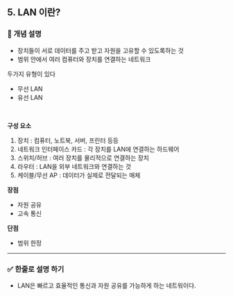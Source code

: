 ## 5. LAN 이란?

### 🧠 개념 설명
- 장치들이 서로 데이터를 주고 받고 자원을 고유할 수 있도록하는 것
- 범위 안에서 여러 컴퓨터와 장치를 연결하는 네트워크


두가지 유형이 있다

- 무선 LAN
- 유선 LAN

<br/>

**구성 요소**
1. 장치 : 컴퓨터, 노트북, 서버, 프린터 등등
2. 네트워크 인터페이스 카드 : 각 장치를 LAN에 연결하는 하드웨어
3. 스위치/허브 : 여러 장치를 물리적으로 연결하는 장치
4. 라우터 : LAN을 외부 네트워크와 연결하는 것
5. 케이블/무선 AP : 데이터가 실제로 전달되는 매체

**장점**
- 자원 공유
- 고속 통신


**단점**
- 범위 한정




---
### ✅ 한줄로 설명 하기
- LAN은 빠르고 효율적인 통신과 자원 공유를 가능하게 하는 네트워이다.
